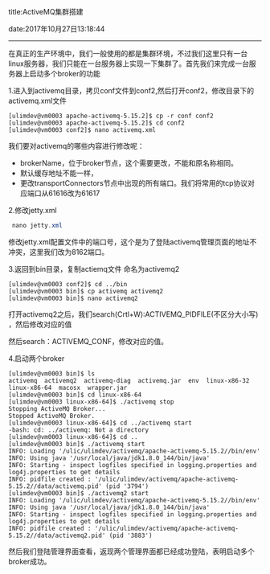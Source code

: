 title:ActiveMQ集群搭建

date:2017年10月27日13:18:44



---

在真正的生产环境中，我们一般使用的都是集群环境，不过我们这里只有一台linux服务器，我们只能在一台服务器上实现一下集群了。首先我们来完成一台服务器上启动多个broker的功能

1.进入到activemq目录，拷贝conf文件到conf2,然后打开conf2，修改目录下的activemq.xml文件



```
[ulimdev@vm0003 apache-activemq-5.15.2]$ cp -r conf conf2
[ulimdev@vm0003 apache-activemq-5.15.2]$ cd conf2
[ulimdev@vm0003 conf2]$ nano activemq.xml

```

我们要对activemq的哪些内容进行修改呢：

- brokerName，位于broker节点，这个需要更改，不能和原名称相同。
- 默认缓存地址不能一样，<kahaDB directory="${activemq.data}/kahadb_2"/>
- 更改transportConnectors节点中出现的所有端口。我们将常用的tcp协议对应端口从61616改为61617

2.修改jetty.xml

```java
 nano jetty.xml
```



修改jetty.xml配置文件中的端口号，这个是为了登陆activemq管理页面的地址不冲突，这里我们改为8162端口。

3.返回到bin目录，复制actiemq文件 命名为activemq2

```
[ulimdev@vm0003 conf2]$ cd ../bin
[ulimdev@vm0003 bin]$ cp activemq activemq2
[ulimdev@vm0003 bin]$ nano activemq2

```

打开activemq2之后，我们search(Crtl+W):ACTIVEMQ_PIDFILE(不区分大小写) ，然后修改对应的值

然后search：ACTIVEMQ_CONF，修改对应的值。

4.启动两个broker

```
[ulimdev@vm0003 bin]$ ls
activemq  activemq2  activemq-diag  activemq.jar  env  linux-x86-32  linux-x86-64  macosx  wrapper.jar
[ulimdev@vm0003 bin]$ cd linux-x86-64
[ulimdev@vm0003 linux-x86-64]$ ./activemq stop
Stopping ActiveMQ Broker...
Stopped ActiveMQ Broker.
[ulimdev@vm0003 linux-x86-64]$ cd ../activemq start
-bash: cd: ../activemq: Not a directory
[ulimdev@vm0003 linux-x86-64]$ cd ..
[ulimdev@vm0003 bin]$ ./activemq start
INFO: Loading '/ulic/ulimdev/activemq/apache-activemq-5.15.2//bin/env'
INFO: Using java '/usr/local/java/jdk1.8.0_144/bin/java'
INFO: Starting - inspect logfiles specified in logging.properties and log4j.properties to get details
INFO: pidfile created : '/ulic/ulimdev/activemq/apache-activemq-5.15.2//data/activemq.pid' (pid '3794')
[ulimdev@vm0003 bin]$ ./activemq2 start
INFO: Loading '/ulic/ulimdev/activemq/apache-activemq-5.15.2//bin/env'
INFO: Using java '/usr/local/java/jdk1.8.0_144/bin/java'
INFO: Starting - inspect logfiles specified in logging.properties and log4j.properties to get details
INFO: pidfile created : '/ulic/ulimdev/activemq/apache-activemq-5.15.2//data/activemq2.pid' (pid '3883')

```

然后我们登陆管理界面查看，返现两个管理界面都已经成功登陆，表明启动多个broker成功。